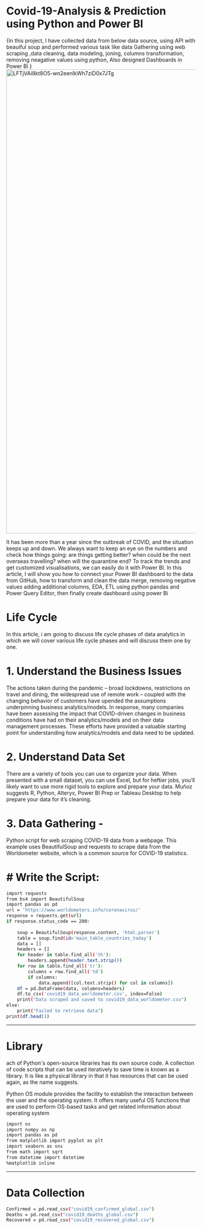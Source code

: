 # Covid-19-Analysis & Prediction using Python and Power BI
{In this project, I have collected data from below data source, using API with beauiful soup and performed various task like data Gathering using web scraping ,data cleaning, data modeling, joning, columns transformation, removing neagative values using python, Also designed Dashboards in Power Bi }
<img width="1234" alt="LFTjVAi8kt8O5-wn2eenlkWh7ziD0x7JTg" src="https://github.com/deepakrpr981/Covid---19-Dashboard/assets/89341801/cacb5e14-e6d1-4d91-b256-0e2948dc337f">

It has been more than a year since the outbreak of COVID, and the situation keeps up and down. We always want to keep an eye on the numbers and check how things going: are things getting better? when could be the next overseas travelling? when will the quarantine end? To track the trends and get customized visualisations, we can easily do it with Power BI. In this article, I will show you how to connect your Power BI dashboard to the data from GitHub, how to transform and clean the data merge, removing negative values adding additional columns, EDA, ETL using python pandas and Power Query Editor, then finally create dashboard using power Bi
# Life Cycle
In this article, i  am going to discuss life cycle phases of data analytics in which we will cover various life cycle phases and will discuss them one by one.
# 1. Understand the Business Issues
   The actions taken during the pandemic – broad lockdowns, restrictions on travel and dining, the widespread use of remote work – coupled with the changing behavior of customers have upended the assumptions underpinning business analytics/models. In response, many companies have been assessing the impact that COVID-driven changes in business conditions have had on their analytics/models and on their data management processes. These efforts have provided a valuable starting point for understanding how analytics/models and data need to be updated.
# 2. Understand  Data Set
There are a variety of tools you can use to organize your data. When presented with a small dataset, you can use Excel, but for heftier jobs, you’ll likely want to use more rigid tools to explore and prepare your data. Muñoz suggests R, Python, Alteryx, Power BI Prep or Tableau Desktop to help prepare your data for it’s cleaning.

# 3. Data Gathering -
Python script for web scraping COVID-19 data from a webpage. This example uses BeautifulSoup and requests to scrape data from the Worldometer website, which is a common source for COVID-19 statistics.
# # Write the Script: 

```bash
import requests
from bs4 import BeautifulSoup
import pandas as pd
url = 'https://www.worldometers.info/coronavirus/'
response = requests.get(url)
if response.status_code == 200:
  
    soup = BeautifulSoup(response.content, 'html.parser')
    table = soup.find(id='main_table_countries_today')
    data = []   
    headers = []
    for header in table.find_all('th'):
        headers.append(header.text.strip())
    for row in table.find_all('tr'):
        columns = row.find_all('td')
        if columns:
            data.append([col.text.strip() for col in columns])
    df = pd.DataFrame(data, columns=headers)
    df.to_csv('covid19_data_worldometer.csv', index=False)
    print("Data scraped and saved to covid19_data_worldometer.csv")
else:
    print("Failed to retrieve data")
print(df.head())
```

---

# Library
ach of Python's open-source libraries has its own source code. A collection of code scripts that can be used iteratively to save time is known as a library. It is like a physical library in that it has resources that can be used again, as the name suggests.

Python OS module provides the facility to establish the interaction between the user and the operating system. It offers many useful OS functions that are used to perform OS-based tasks and get related information about operating system
```bash
import os 
import numpy as np 
import pandas as pd
from matplotlib import pyplot as plt
import seaborn as sns
from math import sqrt
from datetime import datetime
%matplotlib inline
```
---
# Data Collection
```bash
Confirmed = pd.read_csv("covid19_confirmed_global.csv")
Deaths = pd.read_csv("covid19_deaths_global.csv")
Recovered = pd.read_csv("covid19_recovered_global.csv")
```








